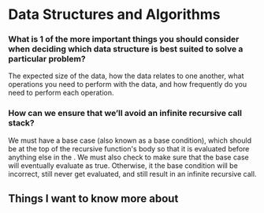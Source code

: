 # Data Structures and Algorithms

### What is 1 of the more important things you should consider when deciding which data structure is best suited to solve a particular problem?

The expected size of the data, how the data relates to one another, what operations you need to perform with the data, and how frequently do you need to perform each operation.

### How can we ensure that we’ll avoid an infinite recursive call stack?

We must have a base case (also known as a base condition), which should be at the top of the recursive function's body so that it is evaluated before anything else in the . We must also check to make sure that the base case will eventually evaluate as true. Otherwise, it the base condition will be incorrect, still never get evaluated, and still result in an infinite recursive call.

## Things I want to know more about
